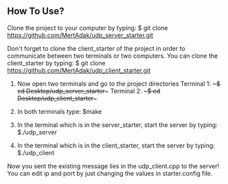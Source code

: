 ## How To Use?
Clone the project to your computer by typing: $ git clone https://github.com/MertAdak/udp_server_starter.git

Don't forget to clone the client_starter of the project in order to communicate between two terminals or two computers.
You can clone the client_starter by typing: $ git clone https://github.com/MertAdak/udp_client_starter.git

1) Now open two terminals and go to the project directories
      Terminal 1: ~~~$ cd Desktop/udp_server_starter~~~
      Terminal 2: ~~~$ cd Desktop/udp_client_starter~~~
                   
2) In both terminals type: $make

3) In the terminal which is in the server_starter, start the server by typing: $./udp_server

4) In the terminal which is in the client_starter, start the server by typing: $./udp_client

Now you sent the existing message lies in the udp_client.cpp to the server! You can edit ip and port by just changing the values in starter.config file.
